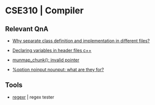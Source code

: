 # CSE310 | Compiler

## Relevant QnA
- [Why separate class definition and implementation in different files?](http://www.math.uaa.alaska.edu/~afkjm/csce211/handouts/SeparateCompilation.pdf)
- [Declaring variables in header files c++](https://stackoverflow.com/a/38942057/13148347)
- [munmap_chunk(): invalid pointer](https://stackoverflow.com/questions/32118545/munmap-chunk-invalid-pointer)

- [%option noinput nounput: what are they for?](https://stackoverflow.com/a/39083223/13148347)

## Tools
- [regexr](https://regexr.com/) | regex tester